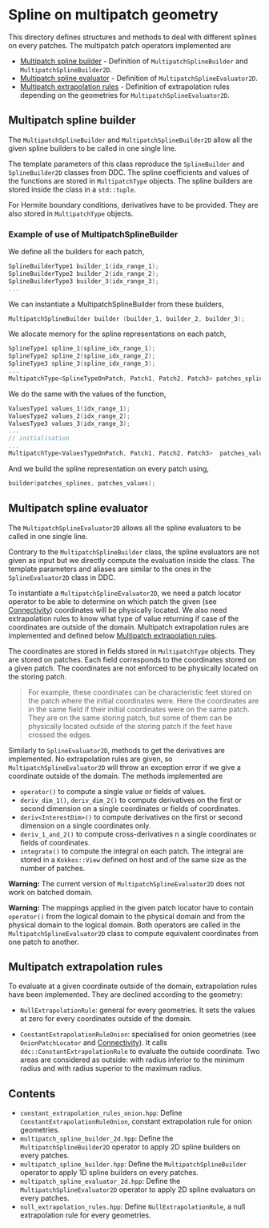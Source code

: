 # Spline on multipatch geometry

This directory defines structures and methods to deal with different splines on every patches.
The multipatch patch operators implemented are

* [Multipatch spline builder](#src_multipatch_spline__Multipatch_spline_builder) - Definition of `MultipatchSplineBuilder` and `MultipatchSplineBuilder2D`.
* [Multipatch spline evaluator](#src_multipatch_spline__Multipatch_spline_evaluator) - Definition of `MultipatchSplineEvaluator2D`.
* [Multipatch extrapolation rules](#src_multipatch_spline__Multipatch_extrapolation_rules) - Definition of extrapolation rules depending on the geometries for `MultipatchSplineEvaluator2D`.

## Multipatch spline builder

The `MultipatchSplineBuilder` and `MultipatchSplineBuilder2D` allow all the given spline builders to be called in one single line.

The template parameters of this class reproduce the `SplineBuilder` and `SplineBuilder2D` classes from DDC.
The spline coefficients and values of the functions are stored in `MultipatchType` objects.
The spline builders are stored inside the class in a `std::tuple`.

For Hermite boundary conditions, derivatives have to be provided. They are also stored in `MultipatchType` objects.

### Example of use of MultipatchSplineBuilder

We define all the builders for each patch,

```cpp
SplineBuilderType1 builder_1(idx_range_1); 
SplineBuilderType2 builder_2(idx_range_2); 
SplineBuilderType3 builder_3(idx_range_3); 
...
```

We can instantiate a MultipatchSplineBuilder from these builders,

```cpp
MultipatchSplineBuilder builder (builder_1, builder_2, builder_3); 
```

We allocate memory for the spline representations on each patch,

```cpp
SplineType1 spline_1(spline_idx_range_1); 
SplineType2 spline_2(spline_idx_range_2); 
SplineType3 spline_3(spline_idx_range_3); 
...
MultipatchType<SplineTypeOnPatch, Patch1, Patch2, Patch3> patches_splines (spline_1, spline_2, spline_3); 
```

We do the same with the values of the function,

```cpp
ValuesType1 values_1(idx_range_1); 
ValuesType2 values_2(idx_range_2); 
ValuesType3 values_3(idx_range_3); 
...
// initialisation 
...
MultipatchType<ValuesTypeOnPatch, Patch1, Patch2, Patch3>  patches_values (values_1, values_2, values_3); 
```

And we build the spline representation on every patch using,

```cpp
builder(patches_splines, patches_values); 
```

## Multipatch spline evaluator

The `MultipatchSplineEvaluator2D` allows all the spline evaluators to be called in one single line.

Contrary to the `MultipatchSplineBuilder` class, the spline evaluators are not given as input but we directly
compute the evaluation inside the class. The template parameters and aliases are similar to the ones in the `SplineEvaluator2D`
class in DDC.

To instantiate a `MultipatchSplineEvaluator2D`, we need a patch locator operator to be able to determine on which patch the given (see [Connectivity](./../connectivity/README.md))
coordinates will be physically located. We also need extrapolation rules to know what type of value returning if case of the
coordinates are outside of the domain. Multipatch extrapolation rules are implemented and defined below [Multipatch extrapolation rules](#src_multipatch_spline__Multipatch_extrapolation_rules).

The coordinates are stored in fields stored in `MultipatchType` objects.
They are stored on patches. Each field corresponds to the coordinates stored on a given patch.
The coordinates are not enforced to be physically located on the storing patch.

> For example, these coordinates can be characteristic feet stored on the patch where the initial coordinates were.
> Here the coordinates are in the same field if their initial coordinates were on the same patch. They are on the
> same storing patch, but some of them can be physically located outside of the storing patch if the feet have crossed
> the edges.

Similarly to `SplineEvaluator2D`, methods to get the derivatives are implemented. No extrapolation rules are given, so `MultipatchSplineEvaluator2D` will throw an exception error if we give a coordinate outside of the domain.
The methods implemented are

* `operator()` to compute a single value or fields of values.
* `deriv_dim_1()`, `deriv_dim_2()` to compute derivatives on the first or second dimension on a single coordinates or fields of coordinates.
* `deriv<InterestDim>()` to compute derivatives on the first or second dimension on a single coordinates only.
* `deriv_1_and_2()` to compute cross-derivatives n a single coordinates or fields of coordinates.
* `integrate()` to compute the integral on each patch. The integral are stored in a `Kokkos::View` defined on host and of the same size as the number of patches.

**Warning:** The current version of `MultipatchSplineEvaluator2D` does not work on batched domain.

**Warning:** The mappings applied in the given patch locator have to contain `operator()` from the logical domain to the physical domain and from the physical domain to the logical domain. Both operators are called in the `MultipatchSplineEvaluator2D` class to compute equivalent coordinates from one patch to another.

## Multipatch extrapolation rules

To evaluate at a given coordinate outside of the domain, extrapolation rules have been implemented. They are declined according to the geometry:

* `NullExtrapolationRule`: general for every geometries. It sets the values at zero for every coordinates outside of the domain.

* `ConstantExtrapolationRuleOnion`: specialised for onion geometries (see `OnionPatchLocator` and [Connectivity](./../connectivity/README.md)). It calls `ddc::ConstantExtrapolationRule` to evaluate the outside coordinate.
 Two areas are considered as outside: with radius inferior to the minimum radius and with radius superior to the maximum radius.

## Contents
* `constant_extrapolation_rules_onion.hpp`: Define `ConstantExtrapolationRuleOnion`, constant extrapolation rule for onion geometries.
* `multipatch_spline_builder_2d.hpp`: Define the `MultipatchSplineBuilder2D` operator to apply 2D spline builders on every patches.
* `multipatch_spline_builder.hpp`: Define the `MultipatchSplineBuilder` operator to apply 1D spline builders on every patches.
* `multipatch_spline_evaluator_2d.hpp`: Define the `MultipatchSplineEvaluator2D` operator to apply 2D spline evaluators on every patches.
* `null_extrapolation_rules.hpp`: Define `NullExtrapolationRule`, a null extrapolation rule for every geometries.  
